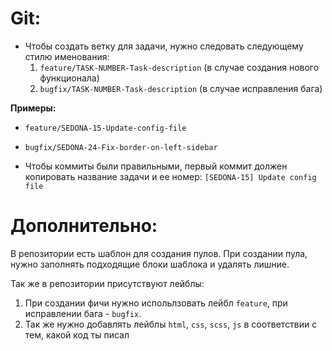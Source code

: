 # Git:

- Чтобы создать ветку для задачи, нужно следовать следующему стилю именования:
  1. `feature/TASK-NUMBER-Task-description` (в случае создания нового функционала)
  2. `bugfix/TASK-NUMBER-Task-description` (в случае исправления бага)

**Примеры:**
- `feature/SEDONA-15-Update-config-file`
- `bugfix/SEDONA-24-Fix-border-on-left-sidebar`

- Чтобы коммиты были правильными, первый коммит должен копировать название задачи и ее номер: `[SEDONA-15] Update config file`

# Дополнительно:

В репозитории есть шаблон для создания пулов.
При создании пула, нужно заполнять подходящие блоки шаблока и удалять лишние.

Так же в репозитории присутствуют лейблы:
  1. При создании фичи нужно испольлзовать лейбл `feature`, при исправлении бага - `bugfix`.
  2. Так же нужно добавлять лейблы `html`, `css`, `scss`, `js` в соответствии с тем, какой код ты писал

